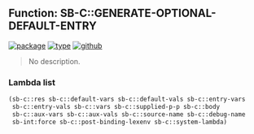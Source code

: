 ## Function: SB-C::GENERATE-OPTIONAL-DEFAULT-ENTRY
[![package](https://img.shields.io/badge/Package-SB--C-5f9ea0.svg?style=social&colorA=999999)](../) [![type](https://img.shields.io/badge/Type-Function-5f9ea0.svg?style=social&colorA=999999)](../#function) [![github](https://img.shields.io/badge/GitHub-View_the_source-5f9ea0.svg?style=social&colorA=999999&logo=github)](https://github.com/sbcl/sbcl/blob/master/src/compiler/ir1tran-lambda.lisp/) 

> No description.

### Lambda list
```cl
(sb-c::res sb-c::default-vars sb-c::default-vals sb-c::entry-vars
 sb-c::entry-vals sb-c::vars sb-c::supplied-p-p sb-c::body
 sb-c::aux-vars sb-c::aux-vals sb-c::source-name sb-c::debug-name
 sb-int:force sb-c::post-binding-lexenv sb-c::system-lambda)
```
